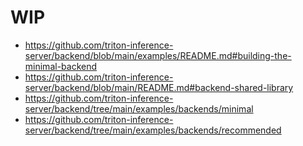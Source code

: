 # WIP
- https://github.com/triton-inference-server/backend/blob/main/examples/README.md#building-the-minimal-backend
- https://github.com/triton-inference-server/backend/blob/main/README.md#backend-shared-library
- https://github.com/triton-inference-server/backend/tree/main/examples/backends/minimal
- https://github.com/triton-inference-server/backend/tree/main/examples/backends/recommended
